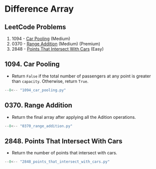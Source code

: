 # Difference Array

## LeetCode Problems

1. 1094 - [Car Pooling](https://leetcode.com/problems/car-pooling/) (Medium)
2. 0370 - [Range Addition](https://leetcode.com/problems/range-addition/) (Medium) (Premium)
3. 2848 - [Points That Intersect With Cars](https://leetcode.com/problems/points-that-intersect-with-cars/) (Easy)

## 1094. Car Pooling

- Return `False` if the total number of passengers at any point is greater than `capacity`. Otherwise, return `True`.

```python
--8<-- "1094_car_pooling.py"
```

## 0370. Range Addition

- Return the final array after applying all the Adition operations.

```python
--8<-- "0370_range_addition.py"
```

## 2848. Points That Intersect With Cars

- Return the number of points that intersect with cars.

```python
--8<-- "2848_points_that_intersect_with_cars.py"
```

